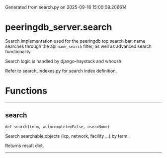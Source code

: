 Generated from search.py on 2025-09-16 15:00:08.206614

# peeringdb_server.search

Search implementation used for the peeringdb top search bar, name
searches through the api `name_search` filter, as well as advanced
search functionality.

Search logic is handled by django-haystack and whoosh.

Refer to search_indexes.py for search index definition.

# Functions
---

## search
`def search(term, autocomplete=False, user=None)`

Search searchable objects (ixp, network, facility ...) by term.

Returns result dict.

---
